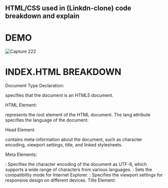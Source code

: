 ﻿## HTML/CSS used in (Linkdn-clone)  code breakdown and explain
 # DEMO
 ![Capture 222](https://github.com/onovogodwinprosperity/Advance-HTML-CSS-Project-Linkedn-Social-Media--Clone-/assets/104012600/b3932970-47ec-424d-80ef-80bb4c6a57b5)

# INDEX.HTML BREAKDOWN

Document Type Declaration:
<!DOCTYPE html> specifies that the document is an HTML5 document.

HTML Element:
<html lang="en"> represents the root element of the HTML document. The lang attribute specifies the language of the document.

Head Element:
<head> contains meta-information about the document, such as character encoding, viewport settings, title, and linked stylesheets.

Meta Elements:

<meta charset="UTF-8">: Specifies the character encoding of the document as UTF-8, which supports a wide range of characters from various languages.
<meta http-equiv="X-UA-Compatible" content="IE=edge">: Sets the compatibility mode for Internet Explorer.
<meta name="viewport" content="width=device-width, initial-scale=1.0">: Specifies the viewport settings for responsive design on different devices.
Title Element:
<title> specifies the title of the web page, which will be displayed in the browser's title bar or tab.

Link Element:
<link rel="stylesheet" href="style.css"> links an external CSS file named "style.css" to the HTML document. This file contains styling information for the website.

Body Element:
<body> contains the visible content of the web page.

Navigation Section:
<nav class="nav"> represents the navigation section of the website. It contains a logo, search box, and a list of navigation links.

Profile Dropdown Menu:
The code defines a profile dropdown menu with a user's profile information, feedback, settings, and other options.

Main Content Section:
<div class="container"> represents the main content area of the website. It contains posts and other content.

Left Sidebar:
<div class="left-sidebar"> contains a user's profile information, activity links, and other related content.

Main Content Section:
<div class="main-content"> contains individual posts and their associated content.

Right Sidebar:
<div class="right-sidebar"> contains trending news, advertisements, useful links, and copyright information.

JavaScript:
The code includes two JavaScript functions that handle toggling the profile dropdown menu and showing/hiding activity links.

These are the main code structures found in the provided HTML document. The website's appearance and functionality are defined through the combination of HTML, CSS, and JavaScript. The CSS file referenced by the link element is likely responsible for styling the elements on the page, while JavaScript functions add interactivity to the dropdown menu and the show/hide behavior of the activity links.

# PROFILE.HTML BREACKDOWN

## DEMO 
![Capture 22222](https://github.com/onovogodwinprosperity/Advance-HTML-CSS-Project-Linkedn-Social-Media--Clone-/assets/104012600/6c99ee2d-460c-4e1c-a59e-fe21094d6bc5)

![21233](https://github.com/onovogodwinprosperity/Advance-HTML-CSS-Project-Linkedn-Social-Media--Clone-/assets/104012600/927e6437-9458-4f2a-bc71-279ab0798ee4)


Document Type Declaration:
<!DOCTYPE html> specifies that the document is an HTML5 document.

HTML Element:
<html lang="en"> represents the root element of the HTML document. The lang attribute specifies the language of the document.

Head Element:
<head> contains meta-information about the document, such as character encoding, viewport settings, title, and linked stylesheets.

Meta Elements:

<meta charset="UTF-8">: Specifies the character encoding of the document as UTF-8, which supports a wide range of characters from various languages.
<meta http-equiv="X-UA-Compatible" content="IE=edge">: Sets the compatibility mode for Internet Explorer.
<meta name="viewport" content="width=device-width, initial-scale=1.0">: Specifies the viewport settings for responsive design on different devices.
Title Element:
<title> specifies the title of the web page, which will be displayed in the browser's title bar or tab.

Link Element:
<link rel="stylesheet" href="style.css"> links an external CSS file named "style.css" to the HTML document. This file contains styling information for the website.

Body Element:
<body> contains the visible content of the web page.

Navigation Section:
<nav class="nav"> represents the navigation section of the website. It contains a logo, search box, and a list of navigation links.

Profile Dropdown Menu:
The code defines a profile dropdown menu with a user's profile information, feedback, settings, and other options.

Main Content Section:
<div class="container"> represents the main content area of the website. It contains a user's profile information, experiences, education, skills, and other related content.

Profile Sidebar:
<div class="profile-sidebar"> contains advertisements and a list of people that the user may know on the social media platform.

Profile Footer:
<div class="profile-footer"> contains useful links related to the website.

JavaScript:
The code includes a JavaScript function that handles toggling the profile dropdown menu.

These are the main code structures found in the provided HTML document. The website's appearance and functionality are defined through the combination of HTML, CSS, and JavaScript. The CSS file referenced by the link element is likely responsible for styling the elements on the page, while the JavaScript function adds interactivity to the profile dropdown menu.

# CSS BREACKDOwN
*: Applies the following styles to all elements on the page:

margin: 0: Sets the margin to 0 for all elements.
padding: 0: Sets the padding to 0 for all elements.
font-family: 'Poppins', sans-serif;: Sets the font family to 'Poppins' and uses a fallback sans-serif font for all elements.
box-sizing: border-box;: Ensures that padding and border are included in the element's total width and height.
.nav: Styles the navigation bar at the top of the page:

Sets the background color to white.
Adds padding to the top and bottom of the navigation bar.
Sets the navigation bar to stick to the top of the page when scrolling (position: sticky).
Applies a box shadow to give it a subtle shadow effect.
.navbar-center ul li a: Styles the links in the navigation bar:

Adds padding and margin to the links.
Makes the links display as flex containers with centered alignment.
Sets the font size and color for the links.
Adds a pseudo-element (::after) to create an underline effect that grows from the left when the links are hovered or active.
.nav-profile-img: Styles the profile image in the navigation bar:

Sets the width and border radius to create a circular profile image.
Adds a pointer cursor to indicate it is clickable.
.search-box: Styles the search box in the navigation bar:

Sets the background color and width of the search box.
Adds padding to the search box to create spacing between the icon and input field.
Media Query (@media): The styles within the media query are applied only when the screen width is 600 pixels or less (small screen sizes):

Adjusts the layout for smaller screens, such as collapsing the search box and removing some elements from the navigation bar to optimize for mobile devices.
These CSS styles contribute to creating a responsive and visually appealing social media website design
